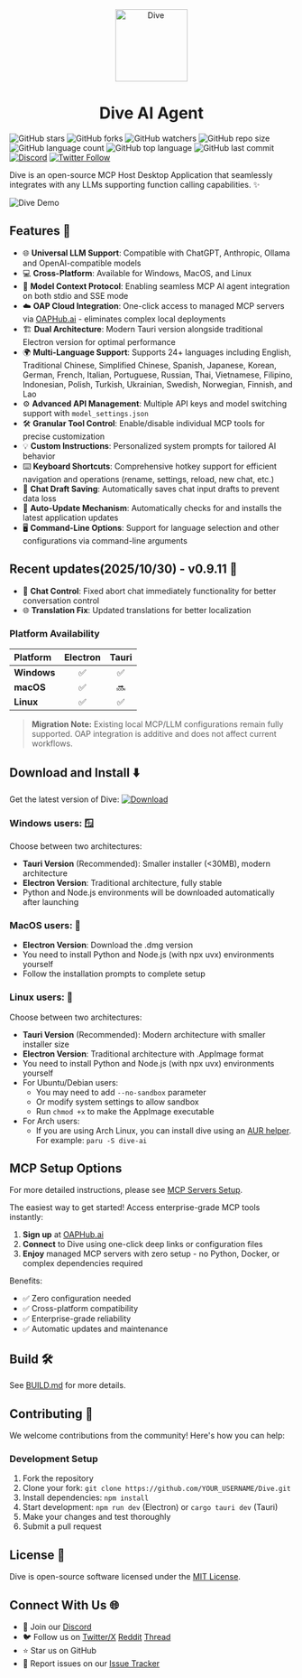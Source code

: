 <div align="center">
<img src="build/icon.png" alt="Dive" width="128" height="128">
<h1>Dive AI Agent</h1>
</div>

![GitHub stars](https://img.shields.io/github/stars/OpenAgentPlatform/Dive?style=social)
![GitHub forks](https://img.shields.io/github/forks/OpenAgentPlatform/Dive?style=social)
![GitHub watchers](https://img.shields.io/github/watchers/OpenAgentPlatform/Dive?style=social)
![GitHub repo size](https://img.shields.io/github/repo-size/OpenAgentPlatform/Dive)
![GitHub language count](https://img.shields.io/github/languages/count/OpenAgentPlatform/Dive)
![GitHub top language](https://img.shields.io/github/languages/top/OpenAgentPlatform/Dive)
![GitHub last commit](https://img.shields.io/github/last-commit/OpenAgentPlatform/Dive?color=red)
[![Discord](https://img.shields.io/badge/Discord-Dive-blue?logo=discord&logoColor=white)](https://discord.gg/xaV7xzMYBA)
[![Twitter Follow](https://img.shields.io/twitter/follow/Dive_ai_agent?style=social)](https://twitter.com/Dive_ai_agent)

Dive is an open-source MCP Host Desktop Application that seamlessly integrates with any LLMs supporting function calling capabilities. ✨

![Dive Demo](./docs/0.8.0_DiveGIF.gif)

## Features 🎯

- 🌐 **Universal LLM Support**: Compatible with ChatGPT, Anthropic, Ollama and OpenAI-compatible models
- 💻 **Cross-Platform**: Available for Windows, MacOS, and Linux
- 🔄 **Model Context Protocol**: Enabling seamless MCP AI agent integration on both stdio and SSE mode
- ☁️ **OAP Cloud Integration**: One-click access to managed MCP servers via [OAPHub.ai](https://oaphub.ai/) - eliminates complex local deployments
- 🏗️ **Dual Architecture**: Modern Tauri version alongside traditional Electron version for optimal performance
- 🌍 **Multi-Language Support**: Supports 24+ languages including English, Traditional Chinese, Simplified Chinese, Spanish, Japanese, Korean, German, French, Italian, Portuguese, Russian, Thai, Vietnamese, Filipino, Indonesian, Polish, Turkish, Ukrainian, Swedish, Norwegian, Finnish, and Lao
- ⚙️ **Advanced API Management**: Multiple API keys and model switching support with `model_settings.json`
- 🛠️ **Granular Tool Control**: Enable/disable individual MCP tools for precise customization
- 💡 **Custom Instructions**: Personalized system prompts for tailored AI behavior
- ⌨️ **Keyboard Shortcuts**: Comprehensive hotkey support for efficient navigation and operations (rename, settings, reload, new chat, etc.)
- 📝 **Chat Draft Saving**: Automatically saves chat input drafts to prevent data loss
- 🔄 **Auto-Update Mechanism**: Automatically checks for and installs the latest application updates
- 🖥️ **Command-Line Options**: Support for language selection and other configurations via command-line arguments

## Recent updates(2025/10/30) - v0.9.11 🎉

- 💬 **Chat Control**: Fixed abort chat immediately functionality for better conversation control
- 🌐 **Translation Fix**: Updated translations for better localization

### Platform Availability

| Platform | Electron | Tauri |
| :--- | :---: | :---: |
| **Windows** | ✅ | ✅ |
| **macOS** | ✅ | 🔜 |
| **Linux** | ✅ | ✅ |

> **Migration Note:** Existing local MCP/LLM configurations remain fully supported. OAP integration is additive and does not affect current workflows.

## Download and Install ⬇️

Get the latest version of Dive:
[![Download](https://img.shields.io/badge/Download-Latest%20Release-blue.svg)](https://github.com/OpenAgentPlatform/Dive/releases/latest)

### Windows users: 🪟
Choose between two architectures:
- **Tauri Version** (Recommended): Smaller installer (<30MB), modern architecture
- **Electron Version**: Traditional architecture, fully stable
- Python and Node.js environments will be downloaded automatically after launching

### MacOS users: 🍎
- **Electron Version**: Download the .dmg version
- You need to install Python and Node.js (with npx uvx) environments yourself
- Follow the installation prompts to complete setup

### Linux users: 🐧
Choose between two architectures:
- **Tauri Version** (Recommended): Modern architecture with smaller installer size
- **Electron Version**: Traditional architecture with .AppImage format
- You need to install Python and Node.js (with npx uvx) environments yourself
- For Ubuntu/Debian users:
  - You may need to add `--no-sandbox` parameter
  - Or modify system settings to allow sandbox
  - Run `chmod +x` to make the AppImage executable
- For Arch users:
  - If you are using Arch Linux, you can install dive using an [AUR helper](https://wiki.archlinux.org/title/AUR_helpers). For example: `paru -S dive-ai`

## MCP Setup Options

For more detailed instructions, please see [MCP Servers Setup](MCP_SETUP.md).

The easiest way to get started! Access enterprise-grade MCP tools instantly:

1. **Sign up** at [OAPHub.ai](https://oaphub.ai/)
2. **Connect** to Dive using one-click deep links or configuration files
3. **Enjoy** managed MCP servers with zero setup - no Python, Docker, or complex dependencies required

Benefits:
- ✅ Zero configuration needed
- ✅ Cross-platform compatibility
- ✅ Enterprise-grade reliability
- ✅ Automatic updates and maintenance

## Build 🛠️

See [BUILD.md](BUILD.md) for more details.

## Contributing 🤝

We welcome contributions from the community! Here's how you can help:

### Development Setup

1. Fork the repository
2. Clone your fork: `git clone https://github.com/YOUR_USERNAME/Dive.git`
3. Install dependencies: `npm install`
4. Start development: `npm run dev` (Electron) or `cargo tauri dev` (Tauri)
5. Make your changes and test thoroughly
6. Submit a pull request

## License 📄

Dive is open-source software licensed under the [MIT License](LICENSE).

## Connect With Us 🌐
- 💬 Join our [Discord](https://discord.gg/xaV7xzMYBA)
- 🐦 Follow us on [Twitter/X](https://x.com/Dive_ai_agent) [Reddit](https://www.reddit.com/user/BigGo_official/) [Thread](https://www.threads.net/@dive_mcpserver)
- ⭐ Star us on GitHub
- 🐛 Report issues on our [Issue Tracker](https://github.com/OpenAgentPlatform/Dive/issues)

